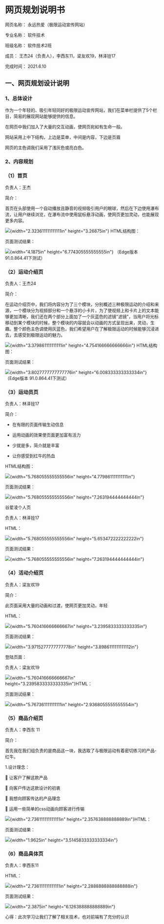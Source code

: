 # 网页规划说明书

网页名称： 永远热爱（极限运动宣传网站）

专业名称： 软件技术

班级名称： 软件技术2班

成员： 王杰24（负责人），李西东11，梁友欢19，林泽铨17

完成时间： 2021.6.10

## 一、网页规划设计说明

### 1、总体设计

作为一个年轻的、吸引年轻同好的极限运动宣传网站，我们在菜单栏提供了5个栏目，简易的展现网站能够提供的信息。

在网页中我们加入了大量的交互动画，使网页宛如有生命一般。

网站采用上中下结构，上边是菜单，中间是内容，下边是页眉

网页的主色调我们采用了浅灰色或亮白色。

### 2、内容规划

### （1）首页

负责人：王杰

简介：

首页在头部使用一个自动播放且静音的视频吸引用户的眼球，然后在下边使用瀑布流，让用户继续浏览，在瀑布流中使用鼠标悬浮动画，使网页更加灵动，也能展现更多内容。

![](media/image1.png){width="2.323611111111111in" height="3.26875in"}
HTML结构图：

页面测试结果：

![](media/image2.jpeg){width="4.1875in" height="6.774305555555555in"}
（Edge版本 91.0.864.41下测试）

### （2）运动介绍页

负责人：王杰24

简介：

在运动介绍页中，我们将内容分为了三个模块，分别概述三种极限运动的介绍和来源，一个模块分为视频部分和一个悬浮的小卡片，为了使视频上和卡片上的文本能够更加清晰，我们还在两个部分上面加了一个灰蓝色的滤镜"滤镜"，当用户将光标移动到某个模块的时候，整个模块的内容就会以动画的方式呈现出来，灵动，生趣。整个颜色主色调使用灰蓝色，我们希望用户在了解极限运动的时候能够沉浸进去，去感受到极限运动的魅力。

![](media/image3.png){width="3.379861111111111in"
height="4.754166666666666in"} HTML结构图：

页面测试结果：

![](media/image4.jpeg){width="3.8027777777777776in"
height="6.008333333333334in"}（Edge版本 91.0.864.41下测试）

### （3）运动员页

负责人：林泽铨17

简介：

-   在有限的页面传输生动信息

-   运用动画的效果使页面更加富有活力

-   少就是多，简介就是丰富

-   让你感受到红牛的热血

HTML结构图：

![](media/image5.png){width="5.768055555555556in"
height="4.779861111111111in"}

页面测试结果：

![](media/image6.png){width="5.768055555555556in"
height="7.263194444444444in"}

谷爱凌个人页

负责人：林泽铨17

HTML：

![](media/image7.png){width="5.768055555555556in"
height="5.653472222222222in"}

页面测试结果：

![](media/image6.png){width="5.768055555555556in"
height="7.263194444444444in"}

### （4）活动介绍页

负责人：梁友欢19

简介：

此页面采用大量的动画和过渡，使网页更加灵动，年轻

HTML：

![](media/image8.png){width="5.760416666666667in"
height="3.2395833333333335in"}

页面测试结果：

![](media/image9.jpeg){width="3.9715277777777778in"
height="3.8986111111111112in"}

登陆页面：

负责人：梁友欢19

![](media/image10.png){width="5.760416666666667in"
height="3.2395833333333335in"}HTML：

页面测试结果：

![](media/image11.jpeg){width="5.767361111111111in"
height="2.9368055555555554in"}

### （5）商品介绍页

负责人：李西东 11

简介：

首先我在我们组负责的是商品这一块，我选取了与极限运动有着密切练习的产品-红牛。

1.设计理念：

 让客户了解这款产品

 向客户传达这款设计的初衷

 我想向顾客传达的产品理念

 运用一些简单的css动画向顾客进行传输

![](media/image12.png){width="2.736111111111111in"
height="2.357638888888889in"}HTML：

页面测试结果：

![](media/image13.jpeg){width="1.9625in" height="3.5145833333333334in"}

### （6）商品具体页

负责人：李西东11

HTML：

![](media/image14.png){width="2.736111111111111in"
height="2.2888888888888888in"}

页面测试结果：

![](media/image15.jpeg){width="2.3875in" height="6.126388888888889in"}

心得：此次学习让我们了解了相关技术，也对前端有了充分的认识
